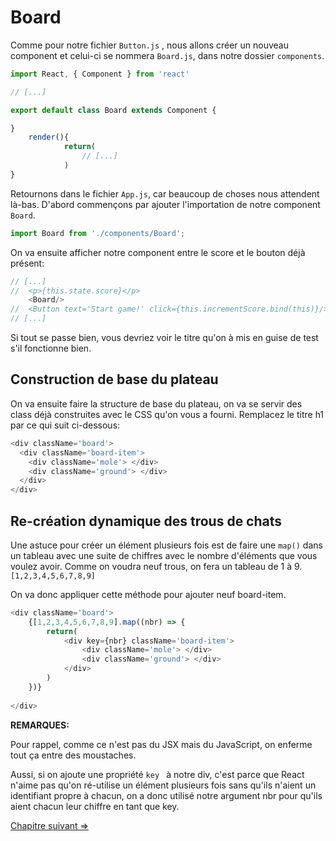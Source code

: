# Board

Comme pour notre fichier `Button.js` , nous allons créer un nouveau component et celui-ci se nommera `Board.js`, dans notre dossier `components`.

```js
import React, { Component } from 'react'

// [...]

export default class Board extends Component {

}
    render(){
            return(
                // [...]
            )
}
```

Retournons dans le fichier `App.js`, car beaucoup de choses nous attendent là-bas.
D'abord commençons par ajouter l'importation de notre component `Board`.



```js
import Board from './components/Board';
```


On va ensuite afficher notre component entre le score et le bouton déjà présent:

```js
// [...]
//	<p>{this.state.score}</p>
	<Board/>
//	<Button text='Start game!' click={this.incrementScore.bind(this)}/>
// [...]
```



Si tout se passe bien, vous devriez voir le titre qu'on à mis en guise de test s'il fonctionne bien.



## Construction de base du plateau

On va ensuite faire la structure de base du plateau, on va se servir des class déjà construites avec le CSS qu'on vous a fourni. Remplacez le titre h1 par ce qui suit ci-dessous:

```js
<div className='board'>
  <div className='board-item'>
    <div className='mole'> </div>
    <div className='ground'> </div>
  </div>
</div>
```

## Re-création dynamique des trous de chats

Une astuce pour créer un élément plusieurs fois est de faire une `map()` dans un tableau avec une suite de chiffres avec le nombre d'éléments que vous voulez avoir. Comme on voudra neuf trous, on fera un tableau de 1 à 9. `[1,2,3,4,5,6,7,8,9]`

On va donc appliquer cette méthode pour ajouter neuf board-item.

```js
<div className='board'>
	{[1,2,3,4,5,6,7,8,9].map((nbr) => {
        return(
        	<div key={nbr} className='board-item'>
    			<div className='mole'> </div>
    			<div className='ground'> </div>
  			</div>
        )
    })}
  
</div>
```

**REMARQUES:**

Pour rappel, comme ce n'est pas du JSX mais du JavaScript, on enferme tout ça entre des moustaches.

Aussi, si on ajoute une propriété `key ` à notre div, c'est parce que React n'aime pas qu'on ré-utilise un élément plusieurs fois sans qu'ils n'aient un identifiant propre à chacun, on a donc utilisé notre argument nbr pour qu'ils aient chacun leur chiffre en tant que key.

[Chapitre suivant =>](08-chats.md)